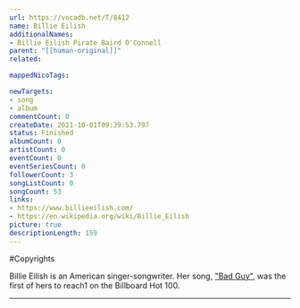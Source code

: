 ```yaml
---
url: https://vocadb.net/T/8412
name: Billie Eilish
additionalNames: 
- Billie Eilish Pirate Baird O'Connell
parent: "[[human-original]]"
related:

mappedNicoTags:

newTargets:
- song
- album
commentCount: 0
createDate: 2021-10-01T09:39:53.797
status: Finished
albumCount: 0
artistCount: 0
eventCount: 0
eventSeriesCount: 0
followerCount: 3
songListCount: 0
songCount: 53
links: 
- https://www.billieeilish.com/
- https://en.wikipedia.org/wiki/Billie_Eilish
picture: true
descriptionLength: 159
---
```


#Copyrights

Billie Eilish is an American singer-songwriter. Her song, ["Bad Guy"](https://vocadb.net/S/306056), was the first of hers to reach1 on the Billboard Hot 100.

---

